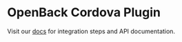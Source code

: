 # OpenBack Cordova Plugin

Visit our [docs](https://docs.openback.com/plugins/cordova/) for integration steps and API documentation.